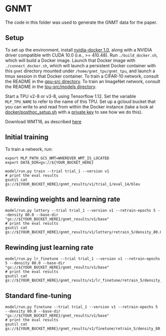 # GNMT

The code in this folder was used to generate the GNMT data for the paper.

## Setup

To set up the environment, install [nvidia-docker 1.0](https://github.com/NVIDIA/nvidia-docker/wiki/Installation-(version-1.0)), along with a NVIDIA driver compatible with CUDA 10.0 (i.e., >= 410.48).
Run `./build_docker.sh`, which will build a Docker image.
Launch that Docker image with `./connect_docker.sh`, which will launch a persistent Docker container with this `gnmt` directory mounted under `/home/gnmt_tpu/gnmt_tpu`, and launch a tmux session in that Docker container.
To train a CIFAR-10 network, consult the README in the [gpu-src directory](./gpu-src/).
To train an ImageNet network, consult the README in the [tpu-src/models directory](./tpu-src/models/).

Start a TPU v2-8 or v3-8, using Tensorflow 1.12.
Set the variable `MLP_TPU_NAME` to refer to the name of this TPU.
Set up a gcloud bucket that you can write to and read from within the Docker instance (take a look at [docker/posthoc_setup.sh](docker/posthoc_setup.sh) with a [private key](https://cloud.google.com/iam/docs/creating-managing-service-account-keys) to see how we do this).

Download WMT16, as described [here](https://github.com/mlperf/training/tree/69dbe8b/rnn_translator#steps-to-download-and-verify-data)

## Initial training

To train a network, run:
```
export MLP_PATH_GCS_NMT=WHEREVER_WMT_IS_LOCATED
export DATA_DIR=gs://${YOUR_BUCKET_HERE}

model/run.py train --trial trial_1 --version v1
# print the eval results
gsutil cat gs://${YOUR_BUCKET_HERE}/gnmt_results/v1/trial_1/eval_14/bleu
```

## Rewinding weights and learning rate
```
model/run.py lottery --trial trial_1 --version v1 --retrain-epochs 5 --density 80.0 --base-dir "gs://${YOUR_BUCKET_HERE}/gnmt_results/v1/base"
# print the eval results
gsutil cat gs://${YOUR_BUCKET_HERE}/gnmt_results/v1/lottery/retrain_5/density_80.0/trial_1/eval_14/bleu
```

## Rewinding just learning rate
```
model/run.py lr_finetune --trial trial_1 --version v1 --retrain-epochs 5 --density 80.0 --base-dir "gs://${YOUR_BUCKET_HERE}/gnmt_results/v1/base"
# print the eval results
gsutil cat gs://${YOUR_BUCKET_HERE}/gnmt_results/v1/lr_finetune/retrain_5/density_80.0/trial_1/eval_14/bleu
```

## Standard fine-tuning
```
model/run.py finetune --trial trial_1 --version v1 --retrain-epochs 5 --density 80.0 --base-dir "gs://${YOUR_BUCKET_HERE}/gnmt_results/v1/base"
# print the eval results
gsutil cat gs://${YOUR_BUCKET_HERE}/gnmt_results/v1/finetune/retrain_5/density_80.0/trial_1/eval_14/bleu
```
